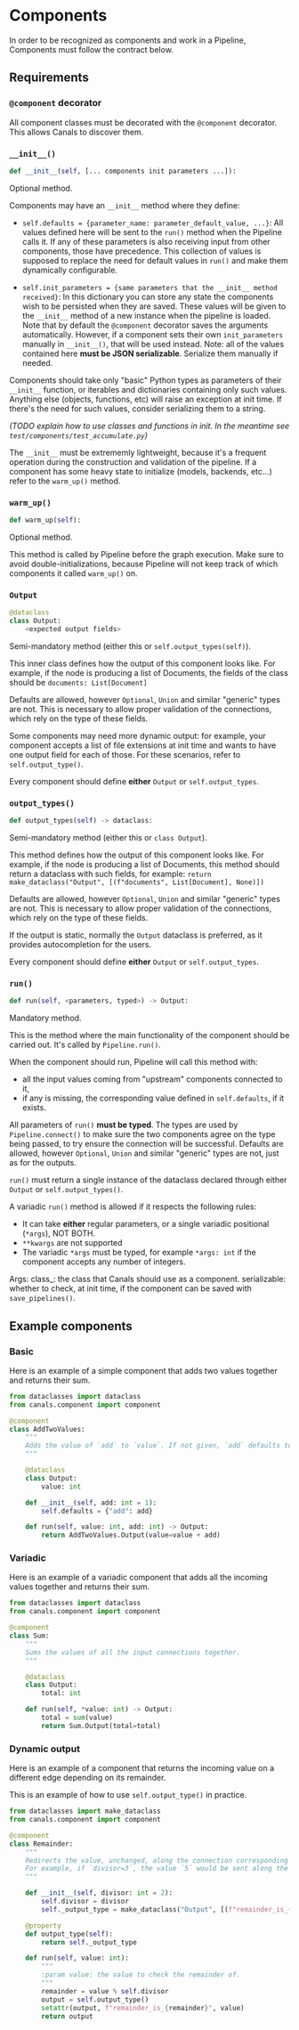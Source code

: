 # Components

In order to be recognized as components and work in a Pipeline, Components must follow the contract below.

## Requirements

### `@component` decorator

All component classes must be decorated with the `@component` decorator. This allows Canals to discover them.

### `__init__()`

```python
def __init__(self, [... components init parameters ...]):
```
Optional method.

Components may have an `__init__` method where they define:

- `self.defaults = {parameter_name: parameter_default_value, ...}`:
    All values defined here will be sent to the `run()` method when the Pipeline calls it.
    If any of these parameters is also receiving input from other components, those have precedence.
    This collection of values is supposed to replace the need for default values in `run()` and make them
    dynamically configurable.

- `self.init_parameters = {same parameters that the __init__ method received}`:
    In this dictionary you can store any state the components wish to be persisted when they are saved.
    These values will be given to the `__init__` method of a new instance when the pipeline is loaded.
    Note that by default the `@component` decorator saves the arguments automatically.
    However, if a component sets their own `init_parameters` manually in `__init__()`, that will be used instead.
    Note: all of the values contained here **must be JSON serializable**. Serialize them manually if needed.

Components should take only "basic" Python types as parameters of their `__init__` function, or iterables and
dictionaries containing only such values. Anything else (objects, functions, etc) will raise an exception at init
time. If there's the need for such values, consider serializing them to a string.

_(TODO explain how to use classes and functions in init. In the meantime see `test/components/test_accumulate.py`)_

The `__init__` must be extrememly lightweight, because it's a frequent operation during the construction and
validation of the pipeline. If a component has some heavy state to initialize (models, backends, etc...) refer to
the `warm_up()` method.


### `warm_up()`

```python
def warm_up(self):
```
Optional method.

This method is called by Pipeline before the graph execution. Make sure to avoid double-initializations,
because Pipeline will not keep track of which components it called `warm_up()` on.


### `Output`

```python
@dataclass
class Output:
    <expected output fields>
```
Semi-mandatory method (either this or `self.output_types(self)`).

This inner class defines how the output of this component looks like. For example, if the node is producing
a list of Documents, the fields of the class should be `documents: List[Document]`

Defaults are allowed, however `Optional`, `Union` and similar "generic" types are not. This is necessary to allow
proper validation of the connections, which rely on the type of these fields.

Some components may need more dynamic output: for example, your component accepts a list of file extensions at
init time and wants to have one output field for each of those. For these scenarios, refer to `self.output_type()`.

Every component should define **either** `Output` or `self.output_types`.


### `output_types()`

```python
def output_types(self) -> dataclass:
```
Semi-mandatory method (either this or `class Output`).

This method defines how the output of this component looks like. For example, if the node is producing
a list of Documents, this method should return a dataclass with such fields, for example:
`return make_dataclass("Output", [(f"documents", List[Document], None)])`

Defaults are allowed, however `Optional`, `Union` and similar "generic" types are not. This is necessary to allow
proper validation of the connections, which rely on the type of these fields.

If the output is static, normally the `Output` dataclass is preferred, as it provides autocompletion for the users.

Every component should define **either** `Output` or `self.output_types`.


### `run()`

```python
def run(self, <parameters, typed>) -> Output:
```
Mandatory method.

This is the method where the main functionality of the component should be carried out. It's called by
`Pipeline.run()`.

When the component should run, Pipeline will call this method with:

- all the input values coming from "upstream" components connected to it,
- if any is missing, the corresponding value defined in `self.defaults`, if it exists.

All parameters of `run()` **must be typed**. The types are used by `Pipeline.connect()` to make sure the two
components agree on the type being passed, to try ensure the connection will be successful.
Defaults are allowed, however `Optional`, `Union` and similar "generic" types are not, just as for the outputs.

`run()` must return a single instance of the dataclass declared through either `Output` or `self.output_types()`.

A variadic `run()` method is allowed if it respects the following rules:

- It can take **either** regular parameters, or a single variadic positional (`*args`), NOT BOTH.
- `**kwargs` are not supported
- The variadic `*args` must be typed, for example `*args: int` if the component accepts any number of integers.

Args:
    class_: the class that Canals should use as a component.
    serializable: whether to check, at init time, if the component can be saved with
    `save_pipelines()`.


## Example components

### Basic
Here is an example of a simple component that adds two values together and returns their sum.

```python
from dataclasses import dataclass
from canals.component import component

@component
class AddTwoValues:
    """
    Adds the value of `add` to `value`. If not given, `add` defaults to 1.
    """

    @dataclass
    class Output:
        value: int

    def __init__(self, add: int = 1):
        self.defaults = {"add": add}

    def run(self, value: int, add: int) -> Output:
        return AddTwoValues.Output(value=value + add)
```

### Variadic

Here is an example of a variadic component that adds all the incoming values together and returns their sum.

```python
from dataclasses import dataclass
from canals.component import component

@component
class Sum:
    """
    Sums the values of all the input connections together.
    """

    @dataclass
    class Output:
        total: int

    def run(self, *value: int) -> Output:
        total = sum(value)
        return Sum.Output(total=total)
```

### Dynamic output

Here is an example of a component that returns the incoming value on a different edge depending on its remainder.

This is an example of how to use `self.output_type()` in practice.

```python
from dataclasses import make_dataclass
from canals.component import component

@component
class Remainder:
    """
    Redirects the value, unchanged, along the connection corresponding to the remainder of a division.
    For example, if `divisor=3`, the value `5` would be sent along the second output connection.
    """

    def __init__(self, divisor: int = 2):
        self.divisor = divisor
        self._output_type = make_dataclass("Output", [(f"remainder_is_{val}", int, None) for val in range(divisor)])

    @property
    def output_type(self):
        return self._output_type

    def run(self, value: int):
        """
        :param value: the value to check the remainder of.
        """
        remainder = value % self.divisor
        output = self.output_type()
        setattr(output, f"remainder_is_{remainder}", value)
        return output
```
